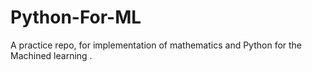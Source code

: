 # Python-For-ML
A practice repo, for implementation of mathematics and Python for the Machined learning .
